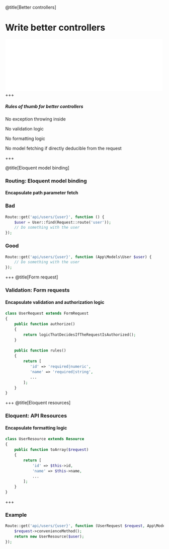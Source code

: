 @title[Better controllers]

# Write better controllers

![Happy developer](assets/img/3.png)
+++

##### Rules of thumb for better controllers
<p class="fragment text-left text-07">No exception throwing inside</p>
<p class="fragment text-left text-07">No validation logic</p>
<p class="fragment text-left text-07">No formatting logic</p>
<p class="fragment text-left text-07">No model fetching if directly deducible from the request</p>
+++

@title[Eloquent model binding]
### Routing: Eloquent model binding
#### Encapsulate path parameter fetch
### Bad
```php
Route::get('api/users/{user}', function () {
    $user = User::find(Request::route('user'));
    // Do something with the user
});
```
### Good
```php
Route::get('api/users/{user}', function (App\Models\User $user) {
    // Do something with the user
});
```
+++
@title[Form request]
### Validation: Form requests
#### Encapsulate validation and authorization logic
```php
class UserRequest extends FormRequest
{
    public function authorize()
    {
        return logicThatDecidesIfTheRequestIsAuthorized();
    }

    public function rules()
    {
        return [
           'id' => 'required|numeric',
           'name' => 'required|string',
           ...
        ];
    }
}
```
+++
@title[Eloquent resources]
### Eloquent: API Resources
#### Encapsulate formatting logic
```php
class UserResource extends Resource
{
    public function toArray($request)
    {
        return [
            'id' => $this->id,
            'name' => $this->name,
            ...
        ];
    }
}
```
+++
### Example
```php
Route::get('api/users/{user}', function (UserRequest $request, App\Models\User $user) {
    $request->convenienceMethod();
    return new UserResource($user);
});
```
